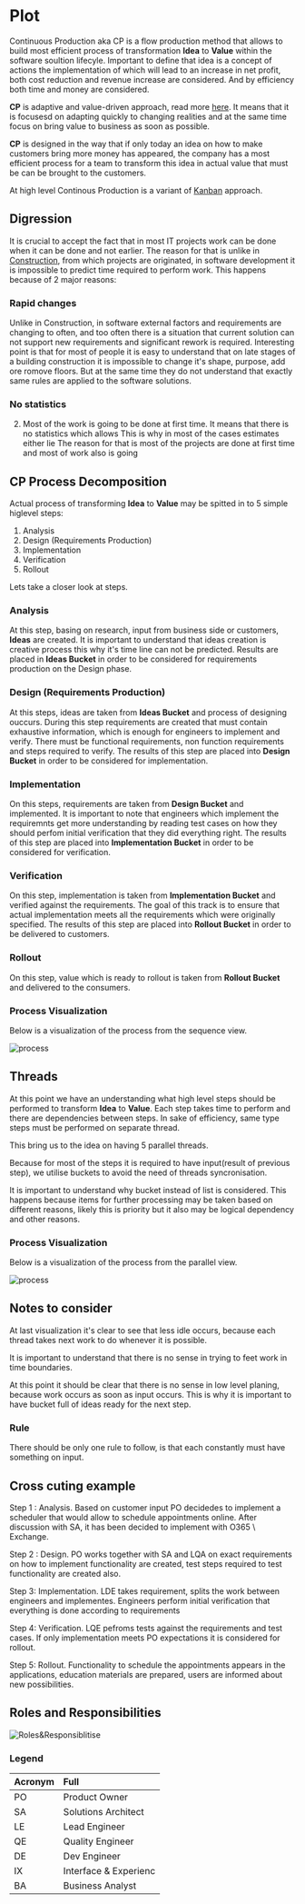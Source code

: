 # Plot

Continuous Production aka CP is a flow production method that allows to build most efficient process of transformation **Idea** to **Value** within the software soultion lifecyle. Important to define that idea is a concept of actions the implementation of which will lead to an increase in net profit, both cost reduction and revenue increase are considered. And by efficiency both time and money are considered.

**CP** is adaptive and value-driven approach, read more [here](https://en.wikipedia.org/wiki/Agile_software_development#Adaptive_vs._predictive). It means that it is focusesd on adapting quickly to changing realities and at the same time focus on bring value to business as soon as possible.

**CP** is designed in the way that if only today an idea on how to make customers bring more money has appeared,
the company has a most efficient process for a team to transform this idea in actual value that must be can be brought to the customers.

At high level Continous Production is a variant of [Kanban](https://en.wikipedia.org/wiki/Kanban_(development)) approach.

## Digression

It is crucial to accept the fact that in most IT projects work can be done when it can be done and not earlier.
The reason for that is unlike in [Construction](https://en.wikipedia.org/wiki/Construction), from which projects are originated, in software development it is impossible to predict time required to perform work.
This happens because of 2 major reasons:

### Rapid changes
Unlike in Construction, in software external factors and requirements are changing to often, and too often there is a situation that current solution can not support new requirements and significant rework is required.
Interesting point is that for most of people it is easy to understand that on late stages of a building construction it is impossible to change it's  shape, purpose, add ore romove floors. But at the same time they do not understand that exactly same rules are applied to the software solutions.

### No statistics
2. Most of the work is going to be done at first time. It means that there is no statistics which allows
This is why in most of the cases estimates either lie 
The reason for that is most of the projects are done at first time and most of work also is going 

## CP Process Decomposition 

Actual process of transforming **Idea** to **Value** may be spitted in to 5 simple higlevel steps:
1. Analysis
1. Design (Requirements Production)
1. Implementation
1. Verification
1. Rollout

Lets take a closer look at steps.

### Analysis
At this step, basing on research, input from business side or customers, **Ideas** are created.
It is important to understand that ideas creation is creative process this why it's time line can not be predicted.
Results are placed in **Ideas Bucket** in order to be considered for requirements production on the Design phase.

### Design (Requirements Production)
At this steps, ideas are taken from **Ideas Bucket** and process of designing ouccurs.
During this step requirements are created that must contain exhaustive information, which is enough for engineers to implement and verify.
There must be functional requirements, non function requirements and steps required to verify.
The results of this step are placed into **Design Bucket** in order to be considered for implementation.

### Implementation
On this steps, requirements are taken from **Design Bucket** and implemented.
It is important to note that engineers which implement the requiremnts get more understanding by reading test cases on how they should perfom initial verification that they did everything right.
The results of this step are placed into **Implementation Bucket** in order to be considered for verification.

### Verification
On this step, implementation is taken from **Implementation Bucket** and verified against the requirements.
The goal of this track is to ensure that actual implementation meets all the requirements which were originally specified.
The results of this step are placed into **Rollout Bucket** in order to be delivered to customers.

### Rollout
On this step, value which is ready to rollout is taken from **Rollout Bucket** and delivered to the consumers.

### Process Visualization

Below is a visualization of the process from the sequence view.

![process](./2.svg)

## Threads

At this point we have an understanding what high level steps should be performed to transform **Idea** to **Value**.
Each step takes time to perform and there are dependencies between steps.
In sake of efficiency, same type steps must be performed on separate thread.

This bring us to the idea on having 5 parallel threads.

Because for most of the steps it is required to have input(result of previous step), we utilise buckets to avoid the need of threads syncronisation.

It is important to understand why bucket instead of list is considered. This happens because items for further processing may be taken based on different reasons, likely this is priority but it also may be logical dependency and other reasons.

### Process Visualization

Below is a visualization of the process from the parallel view.

![process](3.svg)

## Notes to consider

At last visualization it's clear to see that less idle occurs, because each thread takes next work to do whenever it is possible.

It is important to understand that there is no sense in trying to feet work in time boundaries.

At this point it should be clear that there is no sense in low level planing, because work occurs as soon as input occurs.
This is why it is important to have bucket full of ideas ready for the next step.

### Rule
There should be only one rule to follow, is that each constantly must have something on input.

## Cross cuting example

Step 1 : Analysis.
Based on customer input PO decidedes to implement a scheduler that would allow to schedule appointments online.
After discussion with SA, it has been decided to implement with O365 \ Exchange.

Step 2 : Design.
PO works together with SA and LQA on exact requirements on how to implement functionality are created, test steps required to test functionality are created also.

Step 3: Implementation.
LDE takes requirement, splits the work between engineers and implementes.
Engineers perform initial verification that everything is done according to requirements

Step 4: Verification.
LQE pefroms tests against the requirements and test cases.
If only implementation meets PO expectations it is considered for rollout.

Step 5: Rollout.
Functionality to schedule the appointments appears in the applications, education materials are prepared, users are informed about new possibilities.

## Roles and Responsibilities

![Roles&Responsiblitise](./rr.png)

### Legend

| Acronym | Full
|:---|:----
| PO | Product Owner
| SA | Solutions Architect
| LE | Lead Engineer
| QE | Quality Engineer
| DE | Dev Engineer
| IX | Interface & Experienc
| BA | Business Analyst

